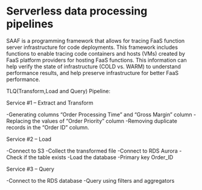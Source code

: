 # Serverless data processing pipelines

SAAF is a programming framework that allows for tracing FaaS function server infrastructure for code deployments. This framework includes functions to enable tracing code containers and hosts (VMs) created by FaaS platform providers for hosting FaaS functions. This information can help verify the state of infrastructure (COLD vs. WARM) to understand performance results, and help preserve infrastructure for better FaaS performance.

TLQ(Transform,Load and Query) Pipeline:

Service #1 – Extract and Transform

  -Generating columns “Order Processing Time” and  “Gross Margin” column
  -Replacing the values of “Order Priority” column
  -Removing duplicate records in the “Order ID” column.
  
Service #2 – Load 

  -Connect to S3
  -Collect the transformed file
  -Connect to RDS Aurora
  -Check if the table exists
  -Load the database 
  -Primary key Order_ID
  
Service #3 – Query 

  -Connect to the RDS database
  -Query using filters and aggregators 
